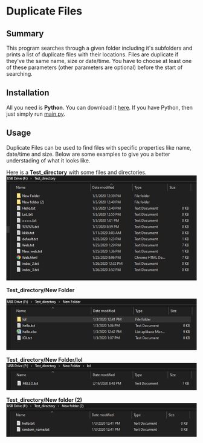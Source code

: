 # Duplicate Files
## Summary
This program searches through a given folder including it's subfolders and prints a list of duplicate files with their locations.
Files are duplicate if they've the same name, size or date/time.
You have to choose at least one of these parameters (other parameters are optional) before the start of searching.
## Installation
All you need is **Python**. You can download it [here](https://www.python.org/downloads/).
If you have Python, then just simply run [main.py](main.py).
## Usage
Duplicate Files can be used to find files with specific properties like name, date/time and size. Below are some examples to give you a better understading of what it looks like.

Here is a **Test_directory** with some files and directories.
<img src="images/image1.png" />


**Test_directory/New Folder**


<img src="images/image2.png" />


**Test_directory/New Folder/lol**
<img src="images/image3.png" />


**Test_directory/New folder (2)**
<img src="images/image4.png" />
